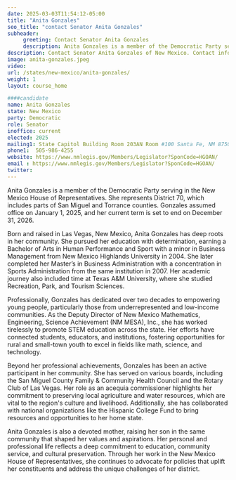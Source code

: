 ```yaml
---
date: 2025-03-03T11:54:12-05:00
title: "Anita Gonzales"
seo_title: "contact Senator Anita Gonzales"
subheader:
     greeting: Contact Senator Anita Gonzales
     description: Anita Gonzales is a member of the Democratic Party serving in the New Mexico House of Representatives. She represents District 70, which includes parts of San Miguel and Torrance counties. Gonzales assumed office on January 1, 2025, and her current term is set to end on December 31, 2026.
description: Contact Senator Anita Gonzales of New Mexico. Contact information for Anita Gonzales includes email address, phone number, and mailing address.
image: anita-gonzales.jpeg
video:
url: /states/new-mexico/anita-gonzales/
weight: 1
layout: course_home

####candidate
name: Anita Gonzales
state: New Mexico
party: Democratic
role: Senator
inoffice: current
elected: 2025
mailing1: State Capitol Building Room 203AN Room #100 Santa Fe, NM 87501
phone1:  505-986-4255
website: https://www.nmlegis.gov/Members/Legislator?SponCode=HGOAN/
email : https://www.nmlegis.gov/Members/Legislator?SponCode=HGOAN/
twitter: 
---
```

Anita Gonzales is a member of the Democratic Party serving in the New Mexico House of Representatives. She represents District 70, which includes parts of San Miguel and Torrance counties. Gonzales assumed office on January 1, 2025, and her current term is set to end on December 31, 2026.

Born and raised in Las Vegas, New Mexico, Anita Gonzales has deep roots in her community. She pursued her education with determination, earning a Bachelor of Arts in Human Performance and Sport with a minor in Business Management from New Mexico Highlands University in 2004. She later completed her Master’s in Business Administration with a concentration in Sports Administration from the same institution in 2007. Her academic journey also included time at Texas A&M University, where she studied Recreation, Park, and Tourism Sciences.

Professionally, Gonzales has dedicated over two decades to empowering young people, particularly those from underrepresented and low-income communities. As the Deputy Director of New Mexico Mathematics, Engineering, Science Achievement (NM MESA), Inc., she has worked tirelessly to promote STEM education across the state. Her efforts have connected students, educators, and institutions, fostering opportunities for rural and small-town youth to excel in fields like math, science, and technology.

Beyond her professional achievements, Gonzales has been an active participant in her community. She has served on various boards, including the San Miguel County Family & Community Health Council and the Rotary Club of Las Vegas. Her role as an acequia commissioner highlights her commitment to preserving local agriculture and water resources, which are vital to the region's culture and livelihood. Additionally, she has collaborated with national organizations like the Hispanic College Fund to bring resources and opportunities to her home state.

Anita Gonzales is also a devoted mother, raising her son in the same community that shaped her values and aspirations. Her personal and professional life reflects a deep commitment to education, community service, and cultural preservation. Through her work in the New Mexico House of Representatives, she continues to advocate for policies that uplift her constituents and address the unique challenges of her district.
